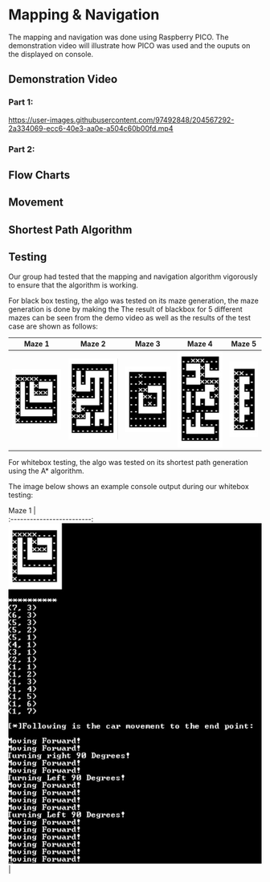 # Mapping & Navigation
The mapping and navigation was done using Raspberry PICO. The demonstration video will illustrate how PICO was used and the ouputs on the displayed on console. 

## Demonstration Video

### Part 1:

https://user-images.githubusercontent.com/97492848/204567292-2a334069-ecc6-40e3-aa0e-a504c60b00fd.mp4

### Part 2:


## Flow Charts




## Movement



## Shortest Path Algorithm



## Testing
Our group had tested that the mapping and navigation algorithm vigorously to ensure that the algorithm is working.

For black box testing, the algo was tested on its maze generation, the maze generation is done by making the 
The result of blackbox for 5 different mazes can be seen from the demo video as well as the results of the test case are shown as follows:

Maze 1                     |  Maze 2                   | Maze 3                    |  Maze 4                   |  Maze 5
:-------------------------:|:-------------------------:|:-------------------------:|:-------------------------:|:-------------------------:
![test1 result](./assets/maze1.jpeg)   |  ![test2 result](./assets/maze2.jpeg) |  ![test3 result](./assets/maze3.jpeg)  |  ![test4 result](./assets/maze4.jpeg) |  ![test5 result](./assets/maze5.jpeg) 


For whitebox testing, the algo was tested on its shortest path generation using the A* algorithm.

The image below shows an example console output during our whitebox testing:

Maze 1                     |  
:-------------------------:
![test6 result](./assets/short1.jpeg) |

